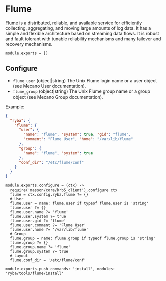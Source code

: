
# Flume

[Flume](https://flume.apache.org/) is a distributed, reliable, and available service for efficiently
collecting, aggregating, and moving large amounts of log data. It has a simple
and flexible architecture based on streaming data flows. It is robust and fault
tolerant with tunable reliability mechanisms and many failover and recovery
mechanisms.

    module.exports = []

## Configure

*   `flume_user` (object|string)
    The Unix Flume login name or a user object (see Mecano User
    documentation).
*   `flume_group` (object|string)
    The Unix Flume group name or a group object (see Mecano Group
    documentation).

Example:

```json
{
  "ryba": {
    "flume": {
      "user": {
        "name": "flume", "system": true, "gid": "flume",
        "comment": "Flume User", "home": "/var/lib/flume"
      },
      "group": {
        "name": "flume", "system": true
      },
      "conf_dir": "/etc/flume/conf"
    }
  }
}
```

    module.exports.configure = (ctx) ->
      require('masson/core/krb5_client').configure ctx
      flume = ctx.config.ryba.flume ?= {}
      # User
      flume.user = name: flume.user if typeof flume.user is 'string'
      flume.user ?= {}
      flume.user.name ?= 'flume'
      flume.user.system ?= true
      flume.user.gid ?= 'flume'
      flume.user.comment ?= 'Flume User'
      flume.user.home ?= '/var/lib/flume'
      # Group
      flume.group = name: flume.group if typeof flume.group is 'string'
      flume.group ?= {}
      flume.group.name ?= 'flume'
      flume.group.system ?= true
      # Layout
      flume.conf_dir = '/etc/flume/conf'

    module.exports.push commands: 'install', modules: 'ryba/tools/flume/install'
